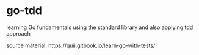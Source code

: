 # go-tdd
learning Go fundamentals using the standard library and also applying tdd approach

source material: https://quii.gitbook.io/learn-go-with-tests/
